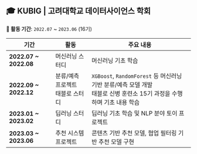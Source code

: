 
## 🎓 KUBIG | 고려대학교 데이터사이언스 학회  

**📅 활동 기간**: `2022.07` ~ `2023.06` (16기)  

| 기간 | 활동 | 주요 내용 |
|------|-----------------|----------------------------------------------------|
| **2022.07 ~ 2022.08** | 머신러닝 스터디 | 머신러닝 기초 학습 |
| **2022.09 ~ 2022.12** | 분류/예측 프로젝트 <br> 태블로 스터디 | `XGBoost`, `RandomForest` 등 머신러닝 기반 분류/예측 모델 개발 <br> 태블로 신병 훈련소 15기 과정을 수행하며 기초 내용 학습 |
| **2023.01 ~ 2023.02** | 딥러닝 스터디 | 딥러닝 기초 학습 및 NLP 분야 토이 프로젝트 |
| **2023.03 ~ 2023.06** | 추천 시스템 프로젝트 | 콘텐츠 기반 추천 모델, 협업 필터링 기반 추천 모델 구현 |
